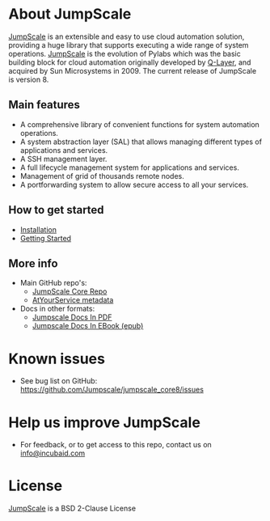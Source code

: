 About JumpScale
===============

[JumpScale](http://www.jumpscale.com/) is an extensible and easy to use cloud automation solution, providing a huge library that supports executing a wide range of system operations.
[JumpScale](http://www.jumpscale.com/) is the evolution of Pylabs which was the basic building block for cloud automation originally developed by [Q-Layer](http://incubaid.com/successes/Q-Layer/), and acquired by Sun Microsystems in 2009.
The current release of JumpScale is version 8.

Main features
-------------
- A comprehensive library of convenient functions for system automation operations.
- A system abstraction layer (SAL) that allows managing different types of applications and services.
- A SSH management layer.
- A full lifecycle management system for applications and services.
- Management of grid of thousands remote nodes.
- A portforwarding system to allow secure access to all your services.

How to get started
------------------
-   [Installation](GettingStarted/Install.md)
-   [Getting Started](GettingStarted/Home.md)

More info
---------
- Main GitHub repo's:
    - [JumpScale Core Repo](https://github.com/Jumpscale/jumpscale_core8)
    - [AtYourService metadata](https://github.com/Jumpscale/ays_jumpscale8) 
- Docs in other formats:
    - [Jumpscale Docs In PDF](https://www.gitbook.com/download/pdf/book/gig/jumpscale8)
    - [Jumpscale Docs In EBook (epub)](https://www.gitbook.com/download/epub/book/gig/jumpscale8)

Known issues
=============
* See bug list on GitHub: https://github.com/Jumpscale/jumpscale_core8/issues

Help us improve JumpScale
=========================
* For feedback, or to get access to this repo, contact us on info@incubaid.com

License
=======

[JumpScale](http://www.jumpscale.com/) is a BSD 2-Clause License